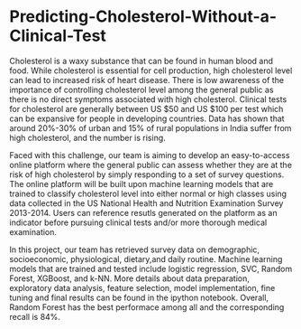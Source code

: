 # Predicting-Cholesterol-Without-a-Clinical-Test
Cholesterol is a waxy substance that can be found in human blood and food. While cholesterol is essential for cell production, high cholesterol level can lead to increased risk of heart disease. There is low awareness of the importance of controlling cholesterol level among the general public as there is no direct symptoms associated with high cholesterol. Clinical tests for cholesterol are generally between US $50 and US $100 per test which can be expansive for people in developing countries. Data has shown that around 20%-30% of urban and 15% of rural populations in India suffer from high cholesterol, and the number is rising. 

Faced with this challenge, our team is aiming to develop an easy-to-access online platform where the general public can assess whether they are at the risk of high cholesterol by simply responding to a set of survey questions. The online platform will be built upon machine learning models that are trained to classify cholesterol level into either normal or high classes using data collected in the US National Health and Nutrition Examination Survey 2013-2014. Users can reference resutls generated on the platform as an indicator before pursuing clinical tests and/or more thorough medical examination. 

In this project, our team has retrieved survey data on demographic, socioeconomic, physiological, dietary,and daily routine. Machine learning models that are trained and tested include logistic regression, SVC, Random Forest, XGBoost, and k-NN. More details about data preparation, exploratory data analysis, feature selection, model implementation, fine tuning and final results can be found in the ipython notebook. Overall, Random Forest has the best performace among all and the corresponding recall is 84%.
 
